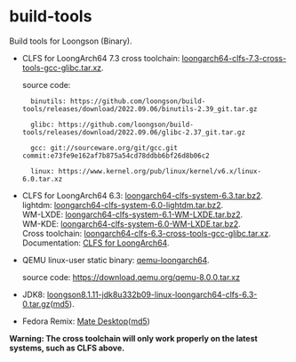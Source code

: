# build-tools

Build tools for Loongson (Binary).

- CLFS for LoongArch64 7.3 cross toolchain: [loongarch64-clfs-7.3-cross-tools-gcc-glibc.tar.xz](https://github.com/loongson/build-tools/releases/download/2022.09.06/loongarch64-clfs-7.3-cross-tools-gcc-glibc.tar.xz).

    source code:
    
        binutils: https://github.com/loongson/build-tools/releases/download/2022.09.06/binutils-2.39_git.tar.gz
    
        glibc: https://github.com/loongson/build-tools/releases/download/2022.09.06/glibc-2.37_git.tar.gz
                 
        gcc: git://sourceware.org/git/gcc.git  commit:e73fe9e162af7b875a54cd78ddbb6bf26d8b06c2
                 
        linux: https://www.kernel.org/pub/linux/kernel/v6.x/linux-6.0.tar.xz
                 
- CLFS for LoongArch64 6.3: [loongarch64-clfs-system-6.3.tar.bz2](https://github.com/loongson/build-tools/releases/download/2022.09.06/loongarch64-clfs-system-6.3.tar.bz2).  
lightdm: [loongarch64-clfs-system-6.0-lightdm.tar.bz2](https://github.com/loongson/build-tools/releases/download/2022.09.06/loongarch64-clfs-system-6.0-lightdm.tar.bz2).  
WM-LXDE: [loongarch64-clfs-system-6.1-WM-LXDE.tar.bz2](https://github.com/loongson/build-tools/releases/download/2022.09.06/loongarch64-clfs-system-6.1-WM-LXDE.tar.bz2).  
WM-KDE: [loongarch64-clfs-system-6.0-WM-LXDE.tar.bz2](https://github.com/loongson/build-tools/releases/download/2022.09.06/loongarch64-clfs-system-6.0-WM-KDE.tar.bz2).  
Cross toolchain: [loongarch64-clfs-6.3-cross-tools-gcc-glibc.tar.xz](https://github.com/loongson/build-tools/releases/download/2022.09.06/loongarch64-clfs-6.3-cross-tools-gcc-glibc.tar.xz).  
Documentation: [CLFS for LoongArch64](https://github.com/sunhaiyong1978/CLFS-for-LoongArch/blob/main/CLFS_For_LoongArch64.md).
- QEMU linux-user static binary: [qemu-loongarch64](https://github.com/loongson/build-tools/releases/download/2022.09.06/qemu-loongarch64).

    source code: https://download.qemu.org/qemu-8.0.0.tar.xz

- JDK8: [loongson8.1.11-jdk8u332b09-linux-loongarch64-clfs-6.3-0.tar.gz](https://github.com/loongson/build-tools/releases/download/2022.09.06/loongson8.1.11-jdk8u332b09-linux-loongarch64-clfs-6.3-0.tar.gz)([md5](https://github.com/loongson/build-tools/releases/download/2022.09.06/loongson8.1.11-jdk8u332b09-linux-loongarch64-clfs-6.3-0.tar.gz.md5)).
- Fedora Remix: [Mate Desktop](https://github.com/loongson/build-tools/releases/download/2022.09.06/livecd-fedora-mate-1.loongarch64.iso)([md5](https://github.com/loongson/build-tools/releases/download/2022.09.06/livecd-fedora-mate-1.loongarch64.iso.md5sum))

**Warning: The cross toolchain will only work properly on the latest systems, such as CLFS above.**
